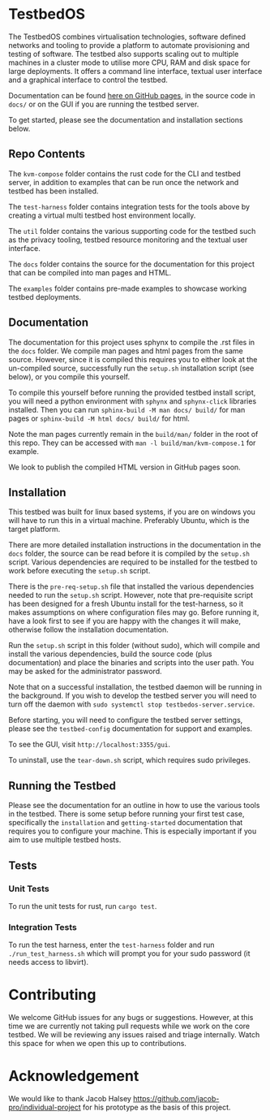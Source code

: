 # TestbedOS

The TestbedOS combines virtualisation technologies, software defined networks and tooling to provide a platform to automate provisioning and testing of software.
The testbed also supports scaling out to multiple machines in a cluster mode to utilise more CPU, RAM and disk space for large deployments.
It offers a command line interface, textual user interface and a graphical interface to control the testbed.

Documentation can be found [here on GitHub pages](https://bristol-cyber-security-group.github.io/testbed-os/), in the source code in `docs/` or on the GUI if you are running the testbed server. 

To get started, please see the documentation and installation sections below.

## Repo Contents

The `kvm-compose` folder contains the rust code for the CLI and testbed server, in addition to examples that can be run once the network and testbed has been installed.

The `test-harness` folder contains integration tests for the tools above by creating a virtual multi testbed host environment locally.

The `util` folder contains the various supporting code for the testbed such as the privacy tooling, testbed resource monitoring and the textual user interface.

The `docs` folder contains the source for the documentation for this project that can be compiled into man pages and HTML.

The `examples` folder contains pre-made examples to showcase working testbed deployments.

## Documentation

The documentation for this project uses sphynx to compile the .rst files in the `docs` folder.
We compile man pages and html pages from the same source.
However, since it is compiled this requires you to either look at the un-compiled source, successfully run the `setup.sh` installation script (see below), or you compile this yourself.

To compile this yourself before running the provided testbed install script, you will need a python environment with `sphynx` and `sphynx-click` libraries installed.
Then you can run `sphinx-build -M man docs/ build/` for man pages or `sphinx-build -M html docs/ build/` for html.

Note the man pages currently remain in the `build/man/` folder in the root of this repo.
They can be accessed with `man -l build/man/kvm-compose.1` for example.

We look to publish the compiled HTML version in GitHub pages soon.

## Installation

This testbed was built for linux based systems, if you are on windows you will have to run this in a virtual machine.
Preferably Ubuntu, which is the target platform.

There are more detailed installation instructions in the documentation in the `docs` folder, the source can be read before it is compiled by the `setup.sh` script.
Various dependencies are required to be installed for the testbed to work before executing the `setup.sh` script.

There is the `pre-req-setup.sh` file that installed the various dependencies needed to run the `setup.sh` script.
However, note that pre-requisite script has been designed for a fresh Ubuntu install for the test-harness, so it makes assumptions on where configuration files may go.
Before running it, have a look first to see if you are happy with the changes it will make, otherwise follow the installation documentation. 

Run the `setup.sh` script in this folder (without sudo), which will compile and install the various dependencies, build the source code (plus documentation) and place the binaries and scripts into the user path.
You may be asked for the administrator password.

Note that on a successful installation, the testbed daemon will be running in the background.
If you wish to develop the testbed server you will need to turn off the daemon with `sudo systemctl stop testbedos-server.service`.

Before starting, you will need to configure the testbed server settings, please see the `testbed-config` documentation for support and examples.

To see the GUI, visit `http://localhost:3355/gui`.

To uninstall, use the `tear-down.sh` script, which requires sudo privileges.

## Running the Testbed

Please see the documentation for an outline in how to use the various tools in the testbed.
There is some setup before running your first test case, specifically the `installation` and `getting-started` documentation that requires you to configure your machine.
This is especially important if you aim to use multiple testbed hosts.

## Tests

### Unit Tests
To run the unit tests for rust, run `cargo test`.

### Integration Tests
To run the test harness, enter the `test-harness` folder and run `./run_test_harness.sh` which will prompt you for your sudo password (it needs access to libvirt).

# Contributing

We welcome GitHub issues for any bugs or suggestions.
However, at this time we are currently not taking pull requests while we work on the core testbed.
We will be reviewing any issues raised and triage internally.
Watch this space for when we open this up to contributions.

# Acknowledgement

We would like to thank Jacob Halsey https://github.com/jacob-pro/individual-project for his prototype as the basis of this project.
